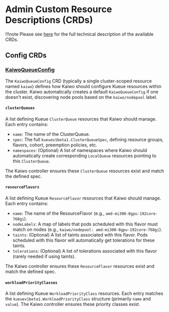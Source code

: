 # Admin Custom Resource Descriptions (CRDs)

!!!note
    Please see [here](../reference/crds/kaiwo.silogen.ai.md) for the full technical description of the available CRDs.

## Config CRDs

### [KaiwoQueueConfig](../reference/crds/kaiwo.silogen.ai.md#kaiwoqueueconfig)

The `KaiwoQueueConfig` CRD (typically a single cluster-scoped resource named `kaiwo`) defines how Kaiwo should configure Kueue resources within the cluster. Kaiwo automatically creates a default `KaiwoQueueConfig` if one doesn't exist, discovering node pools based on the `kaiwo/nodepool` label.

#### `clusterQueues`

A list defining Kueue `ClusterQueue` resources that Kaiwo should manage. Each entry contains:

*   `name`: The name of the ClusterQueue.
*   `spec`: The full `kueuev1beta1.ClusterQueueSpec`, defining resource groups, flavors, cohort, preemption policies, etc.
*   `namespaces`: (Optional) A list of namespaces where Kaiwo should automatically create corresponding `LocalQueue` resources pointing to this `ClusterQueue`.

The Kaiwo controller ensures these `ClusterQueue` resources exist and match the defined spec.

#### `resourceFlavors`

A list defining Kueue `ResourceFlavor` resources that Kaiwo should manage. Each entry contains:

*   `name`: The name of the ResourceFlavor (e.g., `amd-mi300-8gpu-192core-768gi`).
*   `nodeLabels`: A map of labels that pods scheduled with this flavor must match on nodes (e.g., `kaiwo/nodepool: amd-mi300-8gpu-192core-768gi`).
*   `taints`: (Optional) A list of taints associated with this flavor. Pods scheduled with this flavor will automatically get tolerations for these taints.
*   `tolerations`: (Optional) A list of tolerations associated with this flavor (rarely needed if using taints).

The Kaiwo controller ensures these `ResourceFlavor` resources exist and match the defined spec.

#### `workloadPriorityClasses`

A list defining Kueue `WorkloadPriorityClass` resources. Each entry matches the `kueuev1beta1.WorkloadPriorityClass` structure (primarily `name` and `value`). The Kaiwo controller ensures these priority classes exist.